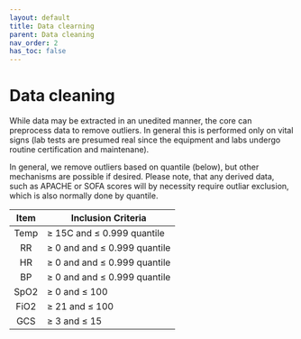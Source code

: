 ```yaml
---
layout: default
title: Data clearning
parent: Data cleaning
nav_order: 2
has_toc: false
---
```


# Data cleaning
While data may be extracted in an unedited manner, the core can preprocess data to remove outliers. In general this is performed only on vital signs (lab tests are presumed real since the equipment and labs undergo routine certification and maintenane).

In general, we remove outliers based on quantile (below), but other mechanisms are possible if desired. Please note, that any derived data, such as APACHE or SOFA scores will by necessity require outliar exclusion, which is also normally done by quantile.

|Item|Inclusion Criteria|
|:--:|---|
|Temp| ≥ 15C and ≤ 0.999 quantile|
|RR| ≥ 0 and and ≤ 0.999 quantile|
|HR| ≥ 0 and and ≤ 0.999 quantile|
|BP| ≥ 0 and and ≤ 0.999 quantile|
|SpO2| ≥ 0 and ≤ 100|
|FiO2| ≥ 21 and ≤ 100|
|GCS| ≥ 3 and ≤ 15

